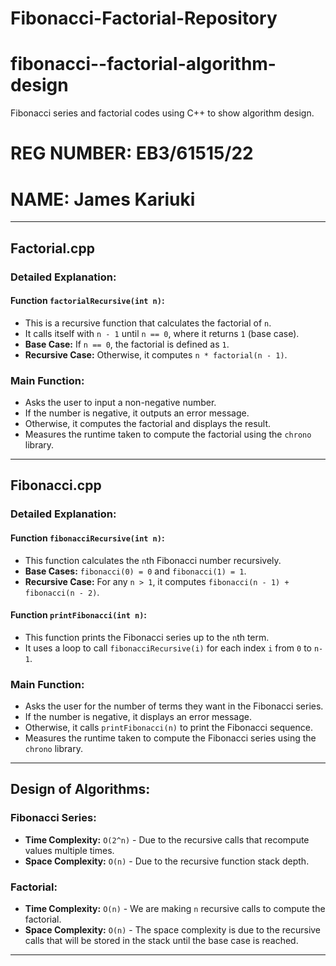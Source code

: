 # Fibonacci-Factorial-Repository

# fibonacci--factorial-algorithm-design
Fibonacci series and factorial codes using C++ to show algorithm design.

# REG NUMBER: EB3/61515/22  
# NAME: James Kariuki  

---

## Factorial.cpp  
### Detailed Explanation:
#### Function `factorialRecursive(int n)`:
- This is a recursive function that calculates the factorial of `n`.
- It calls itself with `n - 1` until `n == 0`, where it returns `1` (base case).
- **Base Case:** If `n == 0`, the factorial is defined as `1`.
- **Recursive Case:** Otherwise, it computes `n * factorial(n - 1)`.

### Main Function:
- Asks the user to input a non-negative number.
- If the number is negative, it outputs an error message.
- Otherwise, it computes the factorial and displays the result.
- Measures the runtime taken to compute the factorial using the `chrono` library.

---

## Fibonacci.cpp  
### Detailed Explanation:
#### Function `fibonacciRecursive(int n)`:
- This function calculates the `n`th Fibonacci number recursively.
- **Base Cases:** `fibonacci(0) = 0` and `fibonacci(1) = 1`.
- **Recursive Case:** For any `n > 1`, it computes `fibonacci(n - 1) + fibonacci(n - 2)`.

#### Function `printFibonacci(int n)`:
- This function prints the Fibonacci series up to the `n`th term.
- It uses a loop to call `fibonacciRecursive(i)` for each index `i` from `0` to `n-1`.

### Main Function:
- Asks the user for the number of terms they want in the Fibonacci series.
- If the number is negative, it displays an error message.
- Otherwise, it calls `printFibonacci(n)` to print the Fibonacci sequence.
- Measures the runtime taken to compute the Fibonacci series using the `chrono` library.

---

## Design of Algorithms:
### Fibonacci Series:
- **Time Complexity:** `O(2^n)` - Due to the recursive calls that recompute values multiple times.
- **Space Complexity:** `O(n)` - Due to the recursive function stack depth.

### Factorial:
- **Time Complexity:** `O(n)` - We are making `n` recursive calls to compute the factorial.
- **Space Complexity:** `O(n)` - The space complexity is due to the recursive calls that will be stored in the stack until the base case is reached.

---

